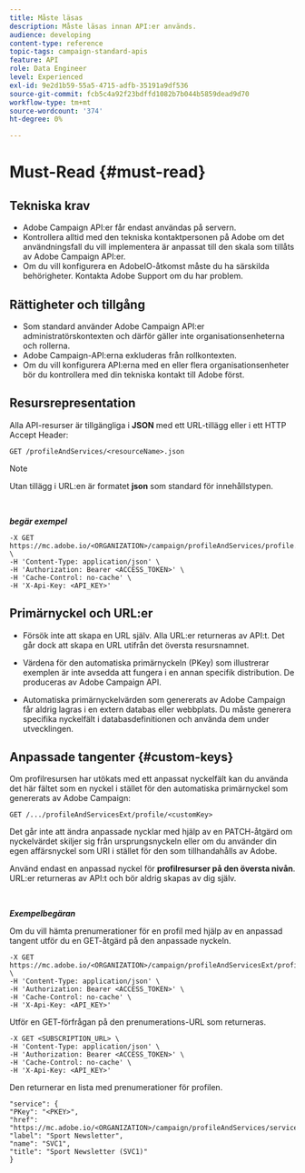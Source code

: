 ```yaml
---
title: Måste läsas
description: Måste läsas innan API:er används.
audience: developing
content-type: reference
topic-tags: campaign-standard-apis
feature: API
role: Data Engineer
level: Experienced
exl-id: 9e2d1b59-55a5-4715-adfb-35191a9df536
source-git-commit: fcb5c4a92f23bdffd1082b7b044b5859dead9d70
workflow-type: tm+mt
source-wordcount: '374'
ht-degree: 0%

---
```


# Must-Read {#must-read}

## Tekniska krav

* Adobe Campaign API:er får endast användas på servern.
* Kontrollera alltid med den tekniska kontaktpersonen på Adobe om det användningsfall du vill implementera är anpassat till den skala som tillåts av Adobe Campaign API:er.
* Om du vill konfigurera en AdobeIO-åtkomst måste du ha särskilda behörigheter. Kontakta Adobe Support om du har problem.

## Rättigheter och tillgång

* Som standard använder Adobe Campaign API:er administratörskontexten och därför gäller inte organisationsenheterna och rollerna.
* Adobe Campaign-API:erna exkluderas från rollkontexten.
* Om du vill konfigurera API:erna med en eller flera organisationsenheter bör du kontrollera med din tekniska kontakt till Adobe först.

## Resursrepresentation

Alla API-resurser är tillgängliga i **JSON** med ett URL-tillägg eller i ett HTTP Accept Header:

`GET /profileAndServices/<resourceName>.json`

>[!NOTE]
>
>Utan tillägg i URL:en är formatet **json** som standard för innehållstypen.

<br/>

***begär exempel***

```
-X GET https://mc.adobe.io/<ORGANIZATION>/campaign/profileAndServices/profile.json \
-H 'Content-Type: application/json' \
-H 'Authorization: Bearer <ACCESS_TOKEN>' \
-H 'Cache-Control: no-cache' \
-H 'X-Api-Key: <API_KEY>'
```

## Primärnyckel och URL:er

* Försök inte att skapa en URL själv. Alla URL:er returneras av API:t. Det går dock att skapa en URL utifrån det översta resursnamnet.

* Värdena för den automatiska primärnyckeln (PKey) som illustrerar exemplen är inte avsedda att fungera i en annan specifik distribution. De produceras av Adobe Campaign API.

* Automatiska primärnyckelvärden som genererats av Adobe Campaign får aldrig lagras i en extern databas eller webbplats. Du måste generera specifika nyckelfält i databasdefinitionen och använda dem under utvecklingen.

## Anpassade tangenter {#custom-keys}

Om profilresursen har utökats med ett anpassat nyckelfält kan du använda det här fältet som en nyckel i stället för den automatiska primärnyckel som genererats av Adobe Campaign:

`GET /.../profileAndServicesExt/profile/<customKey>`

Det går inte att ändra anpassade nycklar med hjälp av en PATCH-åtgärd om nyckelvärdet skiljer sig från ursprungsnyckeln eller om du använder din egen affärsnyckel som URI i stället för den som tillhandahålls av Adobe.

Använd endast en anpassad nyckel för **profilresurser på den översta nivån**. URL:er returneras av API:t och bör aldrig skapas av dig själv.

<br/>

***Exempelbegäran***

Om du vill hämta prenumerationer för en profil med hjälp av en anpassad tangent utför du en GET-åtgärd på den anpassade nyckeln.

```
-X GET https://mc.adobe.io/<ORGANIZATION>/campaign/profileAndServicesExt/profile/<customKey> \
-H 'Content-Type: application/json' \
-H 'Authorization: Bearer <ACCESS_TOKEN>' \
-H 'Cache-Control: no-cache' \
-H 'X-Api-Key: <API_KEY>'
```

Utför en GET-förfrågan på den prenumerations-URL som returneras.

```
-X GET <SUBSCRIPTION_URL> \
-H 'Content-Type: application/json' \
-H 'Authorization: Bearer <ACCESS_TOKEN>' \
-H 'Cache-Control: no-cache' \
-H 'X-Api-Key: <API_KEY>'
```

Den returnerar en lista med prenumerationer för profilen.

```
"service": {
"PKey": "<PKEY>",
"href": "https://mc.adobe.io/<ORGANIZATION>/campaign/profileAndServices/service/<PKEY>",
"label": "Sport Newsletter",
"name": "SVC1",
"title": "Sport Newsletter (SVC1)"
}
```
